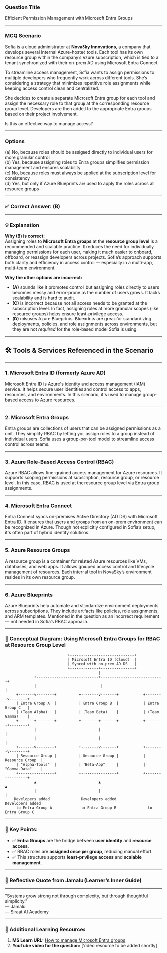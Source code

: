 ### **Question Title**  
Efficient Permission Management with Microsoft Entra Groups

---

### **MCQ Scenario**  
Sofia is a cloud administrator at **NovaSky Innovations**, a company that develops several internal Azure-hosted tools. Each tool has its own resource group within the company’s Azure subscription, which is tied to a tenant synchronized with their on-prem AD using Microsoft Entra Connect.

To streamline access management, Sofia wants to assign permissions to multiple developers who frequently work across different tools. She’s considering a strategy that minimizes repetitive role assignments while keeping access control clean and centralized.

She decides to create a separate Microsoft Entra group for each tool and assign the necessary role to that group at the corresponding resource group level. Developers are then added to the appropriate Entra groups based on their project involvement.

Is this an effective way to manage access?

---

### **Options**  
(a) No, because roles should be assigned directly to individual users for more granular control  
(b) Yes, because assigning roles to Entra groups simplifies permission management and ensures scalability  
(c) No, because roles must always be applied at the subscription level for consistency  
(d) Yes, but only if Azure Blueprints are used to apply the roles across all resource groups  

---

### ✅ **Correct Answer:** (B)

---

### 💡 **Explanation**  
**Why (B) is correct:**  
Assigning roles to **Microsoft Entra groups** at the **resource group level** is a recommended and scalable practice. It reduces the need for individually managing permissions for each user, making it much easier to onboard, offboard, or reassign developers across projects. Sofia’s approach supports both clarity and efficiency in access control — especially in a multi-app, multi-team environment.

**Why the other options are incorrect:**  
- **(A)** sounds like it promotes control, but assigning roles directly to users becomes messy and error-prone as the number of users grows. It lacks scalability and is hard to audit.  
- **(C)** is incorrect because not all access needs to be granted at the subscription level. In fact, assigning roles at more granular scopes (like resource groups) helps ensure least-privilege access.  
- **(D)** misuses Azure Blueprints. Blueprints are great for standardizing deployments, policies, and role assignments across environments, but they are not *required* for the role-based model Sofia is using.

---

## 🛠️ **Tools & Services Referenced in the Scenario**

---

### 1. **Microsoft Entra ID (formerly Azure AD)**

Microsoft Entra ID is Azure's identity and access management (IAM) service.
It helps secure user identities and control access to apps, resources, and environments.
In this scenario, it's used to manage group-based access to Azure resources.

---

### 2. **Microsoft Entra Groups**

Entra groups are collections of users that can be assigned permissions as a unit.
They simplify RBAC by letting you assign roles to a group instead of individual users.
Sofia uses a group-per-tool model to streamline access control across teams.

---

### 3. **Azure Role-Based Access Control (RBAC)**

Azure RBAC allows fine-grained access management for Azure resources.
It supports scoping permissions at subscription, resource group, or resource level.
In this case, RBAC is used at the resource group level via Entra group assignments.

---

### 4. **Microsoft Entra Connect**

Entra Connect syncs on-premises Active Directory (AD DS) with Microsoft Entra ID.
It ensures that users and groups from an on-prem environment can be recognized in Azure.
Though not explicitly configured in Sofia’s setup, it's often part of hybrid identity solutions.

---

### 5. **Azure Resource Groups**

A resource group is a container for related Azure resources like VMs, databases, and web apps.
It allows grouped access control and lifecycle management of resources.
Each internal tool in NovaSky’s environment resides in its own resource group.

---

### 6. **Azure Blueprints**

Azure Blueprints help automate and standardize environment deployments across subscriptions.
They include artifacts like policies, role assignments, and ARM templates.
Mentioned in the question as an incorrect requirement — not needed in Sofia’s RBAC approach.

---

### 🧩 **Conceptual Diagram: Using Microsoft Entra Groups for RBAC at Resource Group Level**

```plaintext
                            +-----------------------------+
                            | Microsoft Entra ID (Cloud)  |
                            | Synced with on-prem AD DS   |
                            +-------------+---------------+
                                          |
             +----------------------------+----------------------------+
             |                             |                            |
     +-------v--------+          +--------v-------+           +--------v--------+
     | Entra Group A  |          | Entra Group B  |           | Entra Group C   |
     | (Team Alpha)   |          | (Team Beta)    |           | (Team Gamma)    |
     +-------+--------+          +--------+-------+           +--------+--------+
             |                            |                            |
             |                            |                            |
     +-------v--------+          +--------v-------+           +--------v--------+
     | Resource Group |          | Resource Group |           | Resource Group  |
     | "Alpha-Tools"  |          | "Beta-App"     |           | "Gamma-Data"    |
     +----------------+          +----------------+           +-----------------+
             ▲                            ▲                            ▲
             |                            |                            |
    Developers added              Developers added             Developers added
     to Entra Group A             to Entra Group B              to Entra Group C
```

---

### 📝 Key Points:

* ✅ **Entra Groups** are the bridge between **user identity** and **resource access**.
* ✅ RBAC roles are **assigned once per group**, reducing manual effort.
* ✅ This structure supports **least-privilege access** and **scalable management**.

---

### 💬 **Reflective Quote from Jamalu (Learner’s Inner Guide)**  
________________________________________  
"Systems grow strong not through complexity, but through thoughtful simplicity."  
— Jamalu  
— Siraat AI Academy  
________________________________________  


### 🔗 Additional Learning Resources  
1. **MS Learn URL:** [How to manage Microsoft Entra groups](https://learn.microsoft.com/en-us/entra/fundamentals/how-to-manage-groups)  
2. **YouTube video for the question:** [Video resource to be added shortly]


